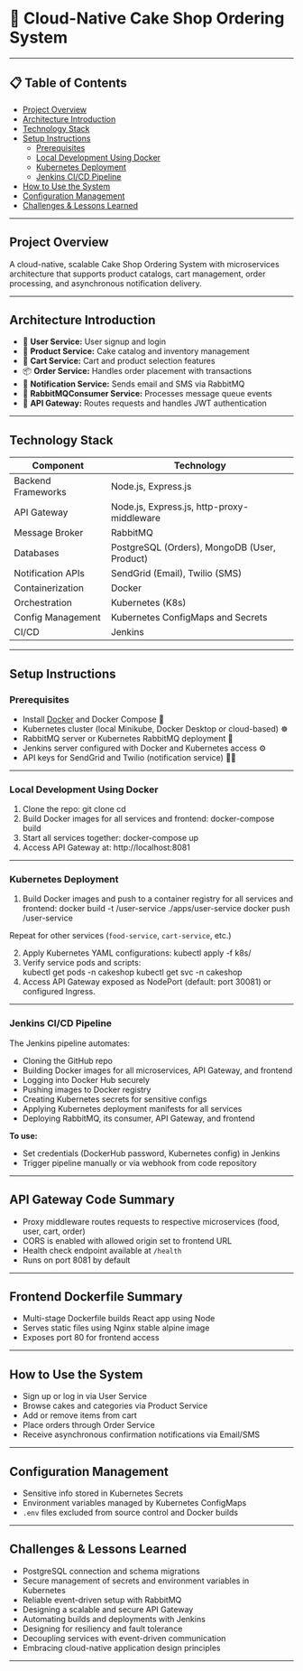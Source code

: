# 🍰 Cloud-Native Cake Shop Ordering System

---

## 📋 Table of Contents
- [Project Overview](#project-overview)
- [Architecture Introduction](#architecture-introduction)
- [Technology Stack](#technology-stack)
- [Setup Instructions](#setup-instructions)
  - [Prerequisites](#prerequisites)
  - [Local Development Using Docker](#local-development-using-docker)
  - [Kubernetes Deployment](#kubernetes-deployment)
  - [Jenkins CI/CD Pipeline](#jenkins-cicd-pipeline)
- [How to Use the System](#how-to-use-the-system)
- [Configuration Management](#configuration-management)
- [Challenges & Lessons Learned](#challenges--lessons-learned)

---

## Project Overview

A cloud-native, scalable Cake Shop Ordering System with microservices architecture that supports product catalogs, cart management, order processing, and asynchronous notification delivery.

---

## Architecture Introduction

- 👤 **User Service:** User signup and login  
- 🎂 **Product Service:** Cake catalog and inventory management  
- 🛒 **Cart Service:** Cart and product selection features  
- 📦 **Order Service:** Handles order placement with transactions  
- 🔔 **Notification Service:** Sends email and SMS via RabbitMQ  
- 🔄 **RabbitMQConsumer Service:** Processes message queue events  
- 🚪 **API Gateway:** Routes requests and handles JWT authentication  

---

## Technology Stack

| Component          | Technology                                    |
|--------------------|-----------------------------------------------|
| Backend Frameworks  | Node.js, Express.js                           |
| API Gateway        | Node.js, Express.js, http-proxy-middleware   |
| Message Broker     | RabbitMQ                                     |
| Databases          | PostgreSQL (Orders), MongoDB (User, Product) | 
| Notification APIs  | SendGrid (Email), Twilio (SMS)                |
| Containerization   | Docker                                       |
| Orchestration      | Kubernetes (K8s)                             | 
| Config Management  | Kubernetes ConfigMaps and Secrets             |
| CI/CD              | Jenkins                                      |

---

## Setup Instructions

### Prerequisites

- Install [Docker](https://www.docker.com/get-started) and Docker Compose 🐳  
- Kubernetes cluster (local Minikube, Docker Desktop or cloud-based) ☸️  
- RabbitMQ server or Kubernetes RabbitMQ deployment 🐰  
- Jenkins server configured with Docker and Kubernetes access ⚙️  
- API keys for SendGrid and Twilio (notification service) 📧📱  

---
### Local Development Using Docker

1. Clone the repo:
   git clone <repository-url>
   cd <repository-folder>
2. Build Docker images for all services and frontend:
   docker-compose build
3. Start all services together:
   docker-compose up
5. Access API Gateway at:
   http://localhost:8081
---
### Kubernetes Deployment
1. Build Docker images and push to a container registry for all services and frontend:
   docker build -t <registry>/user-service ./apps/user-service
   docker push <registry>/user-service

Repeat for other services (`food-service`, `cart-service`, etc.)

2. Apply Kubernetes YAML configurations:
   kubectl apply -f k8s/
3. Verify service pods and scripts:  
   kubectl get pods -n cakeshop
   kubectl get svc -n cakeshop
4. Access API Gateway exposed as NodePort (default: port 30081) or configured Ingress.

---

### Jenkins CI/CD Pipeline

The Jenkins pipeline automates:

- Cloning the GitHub repo  
- Building Docker images for all microservices, API Gateway, and frontend  
- Logging into Docker Hub securely  
- Pushing images to Docker registry  
- Creating Kubernetes secrets for sensitive configs  
- Applying Kubernetes deployment manifests for all services  
- Deploying RabbitMQ, its consumer, API Gateway, and frontend  

**To use:**  
- Set credentials (DockerHub password, Kubernetes config) in Jenkins  
- Trigger pipeline manually or via webhook from code repository  

---

## API Gateway Code Summary

- Proxy middleware routes requests to respective microservices (food, user, cart, order)  
- CORS is enabled with allowed origin set to frontend URL  
- Health check endpoint available at `/health`  
- Runs on port 8081 by default  

---

## Frontend Dockerfile Summary

- Multi-stage Dockerfile builds React app using Node  
- Serves static files using Nginx stable alpine image  
- Exposes port 80 for frontend access  

---

## How to Use the System

- Sign up or log in via User Service  
- Browse cakes and categories via Product Service  
- Add or remove items from cart  
- Place orders through Order Service  
- Receive asynchronous confirmation notifications via Email/SMS  

---

## Configuration Management

- Sensitive info stored in Kubernetes Secrets  
- Environment variables managed by Kubernetes ConfigMaps  
- `.env` files excluded from source control and Docker builds  

---

## Challenges & Lessons Learned

- PostgreSQL connection and schema migrations  
- Secure management of secrets and environment variables in Kubernetes  
- Reliable event-driven setup with RabbitMQ  
- Designing a scalable and secure API Gateway  
- Automating builds and deployments with Jenkins  
- Designing for resiliency and fault tolerance  
- Decoupling services with event-driven communication  
- Embracing cloud-native application design principles  

---
   
